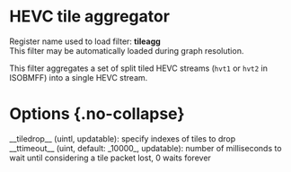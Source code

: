 <!-- automatically generated - do not edit, patch gpac/applications/gpac/gpac.c -->

# HEVC tile aggregator  
  
Register name used to load filter: __tileagg__  
This filter may be automatically loaded during graph resolution.  
  
This filter aggregates a set of split tiled HEVC streams (`hvt1` or `hvt2` in ISOBMFF) into a single HEVC stream.  
  

# Options  {.no-collapse}  
  
<div markdown class="option">  
<a id="tiledrop" data-level="basic">__tiledrop__</a> (uintl, updatable): specify indexes of tiles to drop  
</div>  
<div markdown class="option">  
<a id="ttimeout" data-level="basic">__ttimeout__</a> (uint, default: _10000_, updatable): number of milliseconds to wait until considering a tile packet lost, 0 waits forever  
</div>  
  

